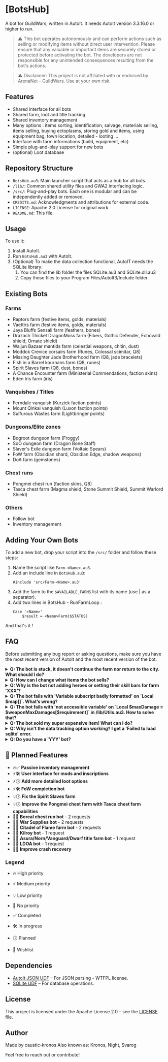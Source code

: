 # [BotsHub]
A bot for GuildWars, written in AutoIt.
It needs AutoIt version 3.3.16.0 or higher to run.

> ⚠️ This bot operates autonomously and can perform actions such as selling or modifying items without direct user intervention. ​Please ensure that any valuable or important items are securely stored or protected before activating the bot. The developers are not responsible for any unintended consequences resulting from the bot's actions.

> ⚠️ Disclaimer: This project is not affiliated with or endorsed by ArenaNet - GuildWars. Use at your own risk.

## Features
- Shared interface for all bots
- Shared farm, loot and title tracking
- Shared inventory management
- Many options : items sorting, identification, salvage, materials selling, items selling, buying ectoplasms, storing gold and items, using equipment bag, town location, detailed - looting ...
- Interface with farm informations (build, equipment, etc)
- Simple plug-and-play support for new bots
- (optional) Loot database

## Repository Structure
- `BotsHub.au3`: Main launcher script that acts as a hub for all bots.
- `/lib/`: Common shared utility files and GWA2 interfacing logic.
- `/src/`: Plug-and-play bots. Each one is modular and can be independently added or removed.
- `CREDITS.md`: Acknowledgments and attributions for external code.
- `LICENSE`: Apache 2.0 License for original work.
- `README.md`: This file.

## Usage
To use it:
1. Install AutoIt.
2. Run `BotsHub.au3` with AutoIt.
3. (Optional) To make the data collection functional, AutoIT needs the SQLite library:
	1. You can find the lib folder the files SQLite.au3 and SQLite.dll.au3
	2. Copy those files to your Program Files/AutoIt3/Include folder.

## Existing Bots
### Farms
- Raptors farm (festive items, golds, materials)
- Vaettirs farm (festive items, golds, materials)
- Jaya Bluffs Sensali farm (feathers, bones)
- Drazach Thicket DragonMoss farm (Fibers, Gothic Defender, Echovald shield, Ornate shield)
- Waijun Bazaar mantids farm (celestial weapons, chitin, dust)
- Moddok Crevice corsairs farm (Runes, Colossal scimitar, Q8)
- Missing Daughter Jade Brotherhood farm (Q8, jade bracelets)
- Fish in a Barrel kournans farm (Q8, runes)
- Spirit Slaves farm (Q8, dust, bones)
- A Chance Encounter farm (Ministerial Commendations, faction skins)
- Eden Iris farm (iris)
### Vanquishes / Titles
- Ferndale vanquish (Kurzick faction points)
- Mount Qinkai vanquish (Luxon faction points)
- Sulfurous Wastes farm (Lightbringer points)
### Dungeons/Elite zones
- Bogroot dungeon farm (Froggy)
- SoO dungeon farm (Dragon Bone Staff)
- Slaver's Exile dungeon farm (Voltaic Spears)
- FoW farm (Obsidian shard, Obsidian Edge, shadow weapons)
- DoA farm (gemstones)
### Chest runs
- Pongmei chest run (faction skins, Q8)
- Tasca chest farm (Magma shield, Stone Summit Shield, Summit Warlord Shield)
### Others
- Follow bot
- Inventory management

## Adding Your Own Bots
To add a new bot, drop your script into the `/src/` folder and follow these steps:
1. Name the script like `Farm-<Name>.au3`.
2. Add an include line in `BotsHub.au3`:
	```autoit
	#include 'src/Farm-<Name>.au3'
	```
3. Add the farm to the `$AVAILABLE_FARMS` list with its name <Name> (use | as a separator).
4. Add two lines in BotsHub - RunFarmLoop :
	```autoit
	Case '<Name>'
		$result = <Name>Farm($STATUS)
	```
And that's it !

## FAQ
Before submitting any bug report or asking questions, make sure you have the most recent version of AutoIt and the most recent version of the bot.

<details> <summary><strong>Q: The bot is stuck, it doesn't continue the farm nor return to the city. What should I do?</strong></summary>
There are several possible causes for this issue. To help diagnose it, please provide as much information as possible:
- Which bot are you using?
- When did it stop? (During the farm itself, while managing inventory, etc.)
- What were the last logs shown in the bot’s console?
- Did it happen more than once?
</details>

<details> <summary><strong>Q: How can I change what items the bot sells?</strong></summary>
Some loot options are directly configurable through the interface.
For more advanced customization, you will need to edit the files manually:
- For mods : in GWA2-Items_Modstructs.au3, at the end of the file, there is a function: Func CreateValuableModsByTypeMap(). Adding mods to the lists inside this function will make the bot keep items with those mods.
- For weapons : in Utils-Storage-Bot.au3, near the end of the file, you will find an array called Local Static $shouldKeepWeaponsArray. Adding item ModelIDs to this array will tell the bot not to sell those items.
Note: A more practical looting configuration system is planned for a future update.
</details>

<details> <summary><strong>Q: Why is the bot not adding heroes or setting their skill bars for farm 'XXX'?</strong></summary>
Not all farms automatically load heroes and their builds.
When builds vary a lot, it is up to the player to add the necessary heroes and set their skill bars manually.
</details>

<details> <summary><strong>Q: The bot fails with 'Variable subscript badly formatted' on `Local $map[]`. What’s wrong?</strong></summary>
This bot uses maps, a feature introduced in AutoIt v3.3.16.0.
Please check your AutoIt version and update it if necessary.
</details>

<details> <summary><strong>Q: The bot fails with 'not accessible variable' on `Local $maxDamage = $weaponMaxDamages[$requirement]` in /lib/Utils.au3. How to solve that?</strong></summary>
Reinstalling AutoIt solves this issue.
</details>

<details> <summary><strong>Q: The bot sold my super expensive item! What can I do?</strong></summary>
Unfortunately, we cannot recover lost items.
Please ensure that any valuable or important items are safely stored or protected before activating the bot.

The developers are not responsible for any unintended consequences resulting from the bot’s actions.
</details>

<details> <summary><strong>Q: Why isn't the data tracking option working? I get a 'Failed to load sqlite' error.</strong></summary>
You need the SQLite AutoIt library installed:

Copy SQLite.au3 and SQLite.dll.au3 into your AutoIt3\Include\ folder.
</details>

<details> <summary><strong>Q: Do you have a 'YYY' bot?</strong></summary>
No — if a bot isn’t included, I don’t have it.
Feel free to create and add more bots; it’s pretty simple!
</details>

## 📌 Planned Features

- 🔥✅ **Passive inventory management**
- ⚡🛠️ **User interface for mods and inscriptions**
- ⚡🕓 **Add more detailed loot options**
- ⚡🛠️ **FoW completion bot**
- 💡🕓 **Fix the Spirit Slaves farm**
- 💡🕓 **Improve the Pongmei chest farm with Tasca chest farm capabilities**
- 🧠💭 **Boreal chest run bot** - 2 requests
- 🧠💭 **War Supplies bot** - 2 requests
- 🧠💭 **Citadel of Flame farm bot** - 2 requests
- 🧠💭 **Kilroy bot** - 1 request
- 🧠💭 **Asura/Norn/Vanguard/Dwarf title farm bot** - 1 request
- 🧠💭 **LDOA bot** - 1 request
- 🧠💭 **Improve crash recovery**

### Legend

- 🔥 High priority
- ⚡ Medium priority
- 💡 Low priority
- 🧠 No priority

- ✅ Completed
- 🛠️ In progress
- 🕓 Planned
- 💭 Wishlist

## Dependencies
- [AutoIt JSON UDF](https://github.com/Sylvan86/autoit-json-udf) – For JSON parsing - WTFPL license.
- [SQLite UDF](https://www.autoitscript.com/autoit3/pkgmgr/sqlite/) – For database operations.

## License
This project is licensed under the Apache License 2.0 – see the [LICENSE](LICENSE) file.

## Author
Made by caustic-kronos
Also known as: Kronos, Night, Svarog

Feel free to reach out or contribute!